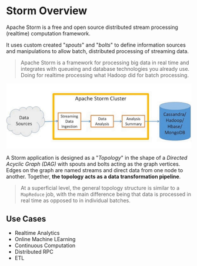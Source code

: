 # Storm Overview

Apache Storm is a free and open source distributed stream processing (realtime) computation framework.

It uses custom created "*spouts*" and "*bolts*" to define information sources and manipulations to allow batch, distributed processing of streaming data.

> Apache Storm is a framework for processing big data in real time and integrates with queueing and database technologies you already use. Doing for realtime processing what Hadoop did for batch processing.

![](2021-06-13-16-04-31.png)

A Storm application is designed as a "*Topology*" in the shape of a *Directed Acyclic Graph (DAG)* with spouts and bolts acting as the graph vertices. Edges on the graph are named streams and direct data from one node to another. Together, **the topology acts as a data transformation pipeline**.

> At a superficial level, the general topology structure is similar to a `MapReduce` job, with the main difference being that data is processed in real time as opposed to in individual batches.

## Use Cases

* Realtime Analytics
* Online Machine LEarning
* Continuous Computation
* Distributed RPC
* ETL
